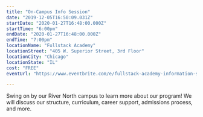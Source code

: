```yaml
---
title: "On-Campus Info Session"
date: "2019-12-05T16:50:09.031Z"
startDate: "2020-01-27T16:48:00.000Z"
startTime: "6:00pm"
endDate: "2020-01-27T16:48:00.000Z"
endTime: "7:00pm"
locationName: "Fullstack Academy"
locationStreet: "405 W. Superior Street, 3rd Floor"
locationCity: "Chicago"
locationState: "IL"
cost: "FREE"
eventUrl: "https://www.eventbrite.com/e/fullstack-academy-information-session-chicago-campus-tickets-83753754735"

---
```


Swing on by our River North campus to learn more about our program! We will discuss our structure, curriculum, career support, admissions process, and more.


